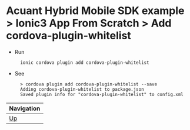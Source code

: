 # Acuant Hybrid Mobile SDK example > Ionic3 App From Scratch > Add cordova-plugin-whitelist #

* Run

        ionic cordova plugin add cordova-plugin-whitelist

* See
        
        > cordova plugin add cordova-plugin-whitelist --save
        Adding cordova-plugin-whitelist to package.json
        Saved plugin info for "cordova-plugin-whitelist" to config.xml
        
| Navigation |
| ---------- |
| [Up](../README.md) |
